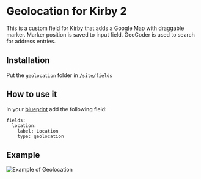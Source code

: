 # Geolocation for Kirby 2

This is a custom field for [Kirby](http://getkirby.com) that adds a Google Map with draggable marker.
Marker position is saved to input field.
GeoCoder is used to search for address entries.

## Installation

Put the <code>geolocation</code> folder in <code>/site/fields</code>

## How to use it

In your [blueprint](http://getkirby.com/docs/panel/blueprints) add the following field:
```
fields:
  location:
    label: Location
    type: geolocation
```

## Example
![Example of Geolocation](https://raw.githubusercontent.com/lekkerduidelijk/kirby-geolocation-field/master/geolocation-field.gif)
